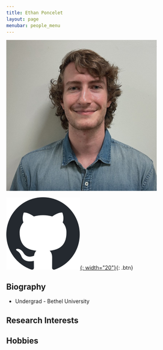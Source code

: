 ```yaml
---
title: Ethan Poncelet 
layout: page
menubar: people_menu
---
```


![ethanponcelet](/img/people/ethanponcelet.png)

[![GitHub](/img/icons/github.svg){: width="20"}](https://github.com/Ethan-Poncelet){: .btn} &nbsp;

## Biography
- Undergrad - Bethel University

## Research Interests

## Hobbies

